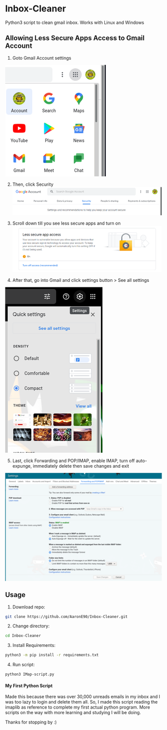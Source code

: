 # Inbox-Cleaner
Python3 script to clean gmail inbox. Works with Linux and Windows

## Allowing Less Secure Apps Access to Gmail Account
1. Goto Gmail Account settings

![Gmail Account](1.png "Gmail Account Settings")

2. Then, click Security
![Gmail Account](2.png "Gmail Security Settings")

3. Scroll down till you see less secure apps and turn on
![Gmail Account](3.png "Turn On Less Secure Apps")

4. After that, go into Gmail and click settings button > See all settings

![Gmail Account](4.png "Gmail Settings")

5. Last, click Forwarding and POP/IMAP, enable IMAP, turn off auto-expunge, immediately delete then save changes and exit

![Gmail Account](5.png "IMAP Settings")

## Usage

1. Download repo:
```sh
git clone https://github.com/AaronE90/Inbox-Cleaner.git
```
2. Change directory:
```sh
cd Inbox-Cleaner
```
3. Install Requirements:
```sh
python3 -m pip install -r requirements.txt
```
4. Run script:
```sh
python3 IMap-script.py
```

#### My First Python Script
Made this because there was over 30,000 unreads emails in my inbox and I was too lazy to login and delete them all.
So, I made this script reading the imaplib as reference to complete my first actual python program.
More scripts on the way with more learning and studying I will be doing. 

Thanks for stopping by :)

